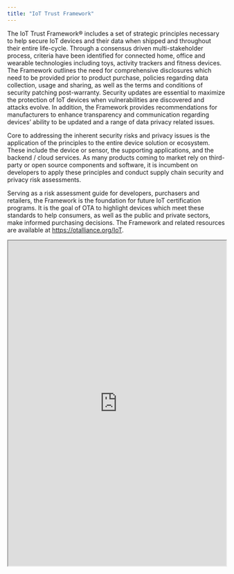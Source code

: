 ```yaml
---
title: "IoT Trust Framework"
---
```


The IoT Trust Framework® includes a set of strategic principles necessary to help secure IoT devices and their data when shipped and throughout their entire life-cycle. Through a consensus driven multi-stakeholder process, criteria have been identified for connected home, office and wearable technologies including toys, activity trackers and fitness devices. The Framework outlines the need for comprehensive disclosures which need to be provided prior to product purchase, policies regarding data collection, usage and sharing, as well as the terms and conditions of security patching post-warranty. Security updates are essential to maximize the protection of IoT devices when vulnerabilities are discovered and attacks evolve. In addition, the Framework provides recommendations for manufacturers to enhance transparency and communication regarding devices’ ability to be updated and a range of data privacy related issues.

Core to addressing the inherent security risks and privacy issues is the application of the principles to the entire device solution or ecosystem. These include the device or sensor, the supporting applications, and the backend / cloud services. As many products coming to market rely on third-party or open source components and software, it is incumbent on developers to apply these principles and conduct supply chain security and privacy risk assessments.

Serving as a risk assessment guide for developers, purchasers and retailers, the Framework is the foundation for future IoT certification programs. It is the goal of OTA to highlight devices which meet these standards to help consumers, as well as the public and private sectors, make informed purchasing decisions. The Framework and related resources are available at https://otalliance.org/IoT.

<iframe height="750" width="100%" src="https://ewelton.github.io/ktest/wiki.html#IoT%20Trust%20Framework"></iframe>
